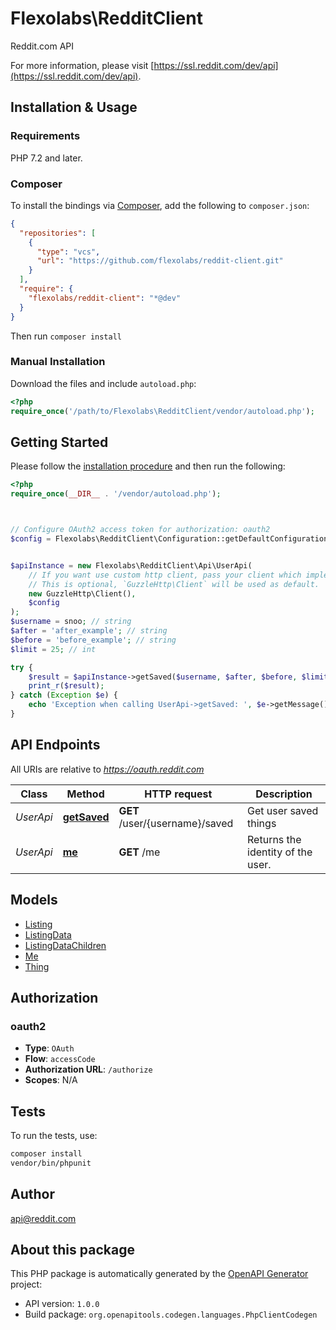 # Flexolabs\RedditClient

Reddit.com API

For more information, please visit [https://ssl.reddit.com/dev/api](https://ssl.reddit.com/dev/api).

## Installation & Usage

### Requirements

PHP 7.2 and later.

### Composer

To install the bindings via [Composer](https://getcomposer.org/), add the following to `composer.json`:

```json
{
  "repositories": [
    {
      "type": "vcs",
      "url": "https://github.com/flexolabs/reddit-client.git"
    }
  ],
  "require": {
    "flexolabs/reddit-client": "*@dev"
  }
}
```

Then run `composer install`

### Manual Installation

Download the files and include `autoload.php`:

```php
<?php
require_once('/path/to/Flexolabs\RedditClient/vendor/autoload.php');
```

## Getting Started

Please follow the [installation procedure](#installation--usage) and then run the following:

```php
<?php
require_once(__DIR__ . '/vendor/autoload.php');



// Configure OAuth2 access token for authorization: oauth2
$config = Flexolabs\RedditClient\Configuration::getDefaultConfiguration()->setAccessToken('YOUR_ACCESS_TOKEN');


$apiInstance = new Flexolabs\RedditClient\Api\UserApi(
    // If you want use custom http client, pass your client which implements `GuzzleHttp\ClientInterface`.
    // This is optional, `GuzzleHttp\Client` will be used as default.
    new GuzzleHttp\Client(),
    $config
);
$username = snoo; // string
$after = 'after_example'; // string
$before = 'before_example'; // string
$limit = 25; // int

try {
    $result = $apiInstance->getSaved($username, $after, $before, $limit);
    print_r($result);
} catch (Exception $e) {
    echo 'Exception when calling UserApi->getSaved: ', $e->getMessage(), PHP_EOL;
}

```

## API Endpoints

All URIs are relative to *https://oauth.reddit.com*

Class | Method | HTTP request | Description
------------ | ------------- | ------------- | -------------
*UserApi* | [**getSaved**](docs/Api/UserApi.md#getsaved) | **GET** /user/{username}/saved | Get user saved things
*UserApi* | [**me**](docs/Api/UserApi.md#me) | **GET** /me | Returns the identity of the user.

## Models

- [Listing](docs/Model/Listing.md)
- [ListingData](docs/Model/ListingData.md)
- [ListingDataChildren](docs/Model/ListingDataChildren.md)
- [Me](docs/Model/Me.md)
- [Thing](docs/Model/Thing.md)

## Authorization

### oauth2

- **Type**: `OAuth`
- **Flow**: `accessCode`
- **Authorization URL**: `/authorize`
- **Scopes**: N/A

## Tests

To run the tests, use:

```bash
composer install
vendor/bin/phpunit
```

## Author

api@reddit.com

## About this package

This PHP package is automatically generated by the [OpenAPI Generator](https://openapi-generator.tech) project:

- API version: `1.0.0`
- Build package: `org.openapitools.codegen.languages.PhpClientCodegen`
